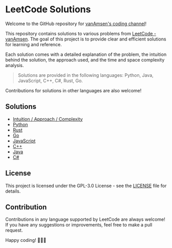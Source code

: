 # LeetCode Solutions

Welcome to the GitHub repository for [vanAmsen's coding channel](https://www.youtube.com/channel/UCK3RD5HI2m5tstY-qHCDYjg)!

This repository contains solutions to various problems from [LeetCode - vanAmsen](https://leetcode.com/vanAmsen/). The goal of this project is to provide clear and efficient solutions for learning and reference.

Each solution comes with a detailed explanation of the problem, the intuition behind the solution, the approach used, and the time and space complexity analysis.

> Solutions are provided in the following languages: Python, Java, JavaScript, C++, C#, Rust, Go. 

Contributions for solutions in other languages are also welcome!

## Solutions 

- [Intuition / Approach / Complexity](solutions/)
- [Python](solutions/python)
- [Rust](solutions/rust)
- [Go](solutions/go)
- [JavaScript](solutions/javascript)
- [C++](solutions/cpp)
- [Java](solutions/java)
- [C#](solutions/csharp)

## License

This project is licensed under the GPL-3.0 License - see the [LICENSE](LICENSE) file for details.

## Contribution

Contributions in any language supported by LeetCode are always welcome! If you have any suggestions or improvements, feel free to make a pull request.

Happy coding! 🎉👩‍💻
